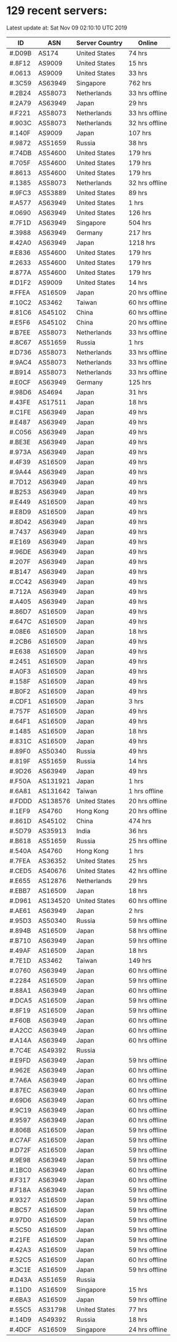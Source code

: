 # 129 recent servers:

Latest update at: Sat Nov 09 02:10:10 UTC 2019

| ID | ASN | Server Country | Online |
| -- | --- | -------------- | ------ |
| #.D09B | AS174 | United States | 74 hrs |
| #.8F12 | AS9009 | United States | 15 hrs |
| #.0613 | AS9009 | United States | 33 hrs |
| #.3C59 | AS63949 | Singapore | 762 hrs |
| #.2B24 | AS58073 | Netherlands | 33 hrs offline |
| #.2A79 | AS63949 | Japan | 29 hrs |
| #.F221 | AS58073 | Netherlands | 33 hrs offline |
| #.903C | AS58073 | Netherlands | 32 hrs offline |
| #.140F | AS9009 | Japan | 107 hrs |
| #.9872 | AS51659 | Russia | 38 hrs |
| #.74DB | AS54600 | United States | 179 hrs |
| #.705F | AS54600 | United States | 179 hrs |
| #.8613 | AS54600 | United States | 179 hrs |
| #.1385 | AS58073 | Netherlands | 32 hrs offline |
| #.9FC3 | AS53889 | United States | 89 hrs |
| #.A577 | AS63949 | United States | 1 hrs |
| #.0690 | AS63949 | United States | 126 hrs |
| #.7F1D | AS63949 | Singapore | 504 hrs |
| #.3988 | AS63949 | Germany | 217 hrs |
| #.42A0 | AS63949 | Japan | 1218 hrs |
| #.E836 | AS54600 | United States | 179 hrs |
| #.2633 | AS54600 | United States | 179 hrs |
| #.877A | AS54600 | United States | 179 hrs |
| #.D1F2 | AS9009 | United States | 14 hrs |
| #.FFEA | AS16509 | Japan | 20 hrs offline |
| #.10C2 | AS3462 | Taiwan | 60 hrs offline |
| #.81C6 | AS45102 | China | 60 hrs offline |
| #.E5F6 | AS45102 | China | 20 hrs offline |
| #.B7EE | AS58073 | Netherlands | 33 hrs offline |
| #.8C67 | AS51659 | Russia | 1 hrs |
| #.D736 | AS58073 | Netherlands | 33 hrs offline |
| #.9AC4 | AS58073 | Netherlands | 33 hrs offline |
| #.B914 | AS58073 | Netherlands | 33 hrs offline |
| #.E0CF | AS63949 | Germany | 125 hrs |
| #.98D6 | AS4694 | Japan | 31 hrs |
| #.43FE | AS17511 | Japan | 18 hrs |
| #.C1FE | AS63949 | Japan | 49 hrs |
| #.E487 | AS63949 | Japan | 49 hrs |
| #.C056 | AS63949 | Japan | 49 hrs |
| #.BE3E | AS63949 | Japan | 49 hrs |
| #.973A | AS63949 | Japan | 49 hrs |
| #.4F39 | AS16509 | Japan | 49 hrs |
| #.9A44 | AS63949 | Japan | 49 hrs |
| #.7D12 | AS63949 | Japan | 49 hrs |
| #.B253 | AS63949 | Japan | 49 hrs |
| #.E449 | AS16509 | Japan | 49 hrs |
| #.E8D9 | AS16509 | Japan | 49 hrs |
| #.8D42 | AS63949 | Japan | 49 hrs |
| #.7437 | AS63949 | Japan | 49 hrs |
| #.E169 | AS63949 | Japan | 49 hrs |
| #.96DE | AS63949 | Japan | 49 hrs |
| #.207F | AS63949 | Japan | 49 hrs |
| #.B147 | AS63949 | Japan | 49 hrs |
| #.CC42 | AS63949 | Japan | 49 hrs |
| #.712A | AS63949 | Japan | 49 hrs |
| #.A405 | AS63949 | Japan | 49 hrs |
| #.86D7 | AS16509 | Japan | 49 hrs |
| #.647C | AS16509 | Japan | 49 hrs |
| #.08E6 | AS16509 | Japan | 18 hrs |
| #.2CB6 | AS16509 | Japan | 49 hrs |
| #.E638 | AS16509 | Japan | 49 hrs |
| #.2451 | AS16509 | Japan | 49 hrs |
| #.A0F3 | AS16509 | Japan | 49 hrs |
| #.158F | AS16509 | Japan | 49 hrs |
| #.B0F2 | AS16509 | Japan | 49 hrs |
| #.CDF1 | AS16509 | Japan | 3 hrs |
| #.757F | AS16509 | Japan | 49 hrs |
| #.64F1 | AS16509 | Japan | 49 hrs |
| #.1485 | AS16509 | Japan | 18 hrs |
| #.831C | AS16509 | Japan | 49 hrs |
| #.89F0 | AS50340 | Russia | 49 hrs |
| #.819F | AS51659 | Russia | 14 hrs |
| #.9D26 | AS63949 | Japan | 49 hrs |
| #.F50A | AS131921 | Japan | 1 hrs |
| #.6A81 | AS131642 | Taiwan | 1 hrs offline |
| #.FDDD | AS138576 | United States | 20 hrs offline |
| #.1EF9 | AS4760 | Hong Kong | 20 hrs offline |
| #.861D | AS45102 | China | 474 hrs |
| #.5D79 | AS35913 | India | 36 hrs |
| #.B618 | AS51659 | Russia | 25 hrs offline |
| #.540A | AS4760 | Hong Kong | 1 hrs |
| #.7FEA | AS36352 | United States | 25 hrs |
| #.CED5 | AS40676 | United States | 42 hrs offline |
| #.E655 | AS12876 | Netherlands | 29 hrs |
| #.EBB7 | AS16509 | Japan | 18 hrs |
| #.D961 | AS134520 | United States | 60 hrs offline |
| #.AE61 | AS63949 | Japan | 2 hrs |
| #.95D3 | AS50340 | Russia | 59 hrs offline |
| #.894B | AS16509 | Japan | 58 hrs offline |
| #.B710 | AS63949 | Japan | 59 hrs offline |
| #.49AF | AS16509 | Japan | 18 hrs |
| #.7E1D | AS3462 | Taiwan | 149 hrs |
| #.0760 | AS63949 | Japan | 60 hrs offline |
| #.2284 | AS16509 | Japan | 59 hrs offline |
| #.88A1 | AS63949 | Japan | 60 hrs offline |
| #.DCA5 | AS16509 | Japan | 59 hrs offline |
| #.8F19 | AS16509 | Japan | 59 hrs offline |
| #.F60B | AS63949 | Japan | 60 hrs offline |
| #.A2CC | AS63949 | Japan | 60 hrs offline |
| #.A14A | AS63949 | Japan | 60 hrs offline |
| #.7C4E | AS49392 | Russia | |
| #.E9FD | AS63949 | Japan | 59 hrs offline |
| #.962E | AS63949 | Japan | 60 hrs offline |
| #.7A6A | AS63949 | Japan | 60 hrs offline |
| #.87EC | AS63949 | Japan | 60 hrs offline |
| #.69D6 | AS63949 | Japan | 60 hrs offline |
| #.9C19 | AS63949 | Japan | 60 hrs offline |
| #.9597 | AS63949 | Japan | 60 hrs offline |
| #.806B | AS16509 | Japan | 59 hrs offline |
| #.C7AF | AS16509 | Japan | 59 hrs offline |
| #.D72F | AS16509 | Japan | 59 hrs offline |
| #.9E98 | AS63949 | Japan | 59 hrs offline |
| #.1BC0 | AS63949 | Japan | 60 hrs offline |
| #.F317 | AS63949 | Japan | 60 hrs offline |
| #.F18A | AS63949 | Japan | 59 hrs offline |
| #.9327 | AS16509 | Japan | 59 hrs offline |
| #.BC57 | AS16509 | Japan | 59 hrs offline |
| #.97D0 | AS16509 | Japan | 59 hrs offline |
| #.5C50 | AS16509 | Japan | 59 hrs offline |
| #.21FE | AS16509 | Japan | 59 hrs offline |
| #.42A3 | AS16509 | Japan | 59 hrs offline |
| #.52C5 | AS16509 | Japan | 60 hrs offline |
| #.3C1E | AS16509 | Japan | 59 hrs offline |
| #.D43A | AS51659 | Russia | |
| #.11D0 | AS16509 | Singapore | 15 hrs |
| #.6BA3 | AS16509 | Japan | 59 hrs offline |
| #.55C5 | AS31798 | United States | 77 hrs |
| #.14D9 | AS49392 | Russia | 18 hrs |
| #.4DCF | AS16509 | Singapore | 24 hrs offline |


